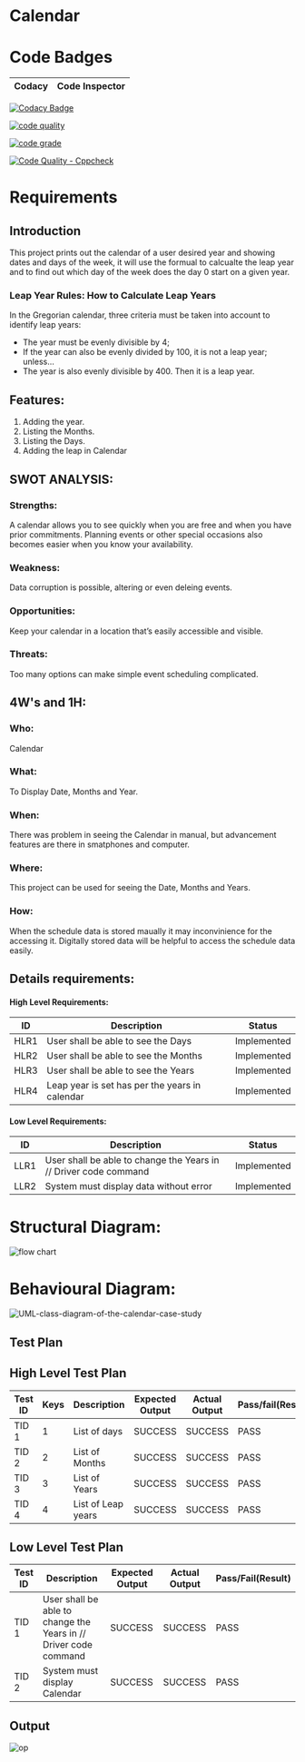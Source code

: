 # Calendar

#  Code Badges

 Codacy | Code Inspector
------|-----------|

[![Codacy Badge](https://api.codacy.com/project/badge/Grade/7ffb4adfe56f49b3b38b7de468ac1d17)](https://app.codacy.com/gh/paarventhan1999/M1_application_Calendar?utm_source=github.com&utm_medium=referral&utm_content=paarventhan1999/M1_application_Calendar&utm_campaign=Badge_Grade_Settings)

[![code quality](https://api.codiga.io/project/29959/score/svg)](https://app.codiga.io/project/29959/dashboard)

[![code grade](https://api.codiga.io/project/29959/status/svg)](https://app.codiga.io/project/29959/dashboard)

[![Code Quality - Cppcheck](https://github.com/paarventhan1999/M1_application_Calendar/actions/workflows/cppcheck.yml/badge.svg)](https://github.com/paarventhan1999/M1_application_Calendar/actions/workflows/cppcheck.yml)

# Requirements

## Introduction

This project prints out the calendar of a user desired year and showing dates and days of the week, it will use the formual to calcualte the leap year and to find out which day of the week does the day 0 start on a given year.

### Leap Year Rules: How to Calculate Leap Years

In the Gregorian calendar, three criteria must be taken into account to identify leap years:

-   The year must be evenly divisible by 4;
-   If the year can also be evenly divided by 100, it is not a leap year;
    unless...
-   The year is also evenly divisible by 400. Then it is a leap year.

## Features:

1. Adding the year.
2. Listing the Months.
3. Listing the Days.
4. Adding the leap in Calendar

## SWOT ANALYSIS:

### Strengths: 
A calendar allows you to see quickly when you are free and when you have prior commitments. Planning events or other special occasions also becomes easier when you know your    availability.

### Weakness: 
Data corruption is possible, altering or even deleing events.

### Opportunities:
Keep your calendar in a location that’s easily accessible and visible.

### Threats: 
Too many options can make simple event scheduling complicated.

## 4W's and 1H:

### Who: 
Calendar 
### What: 
To Display Date, Months and Year. 
### When: 
There was problem in seeing the Calendar in manual, but advancement features are there in smatphones and computer.
### Where: 
This project can be used for seeing the Date, Months and Years.
### How: 
When the schedule data is stored maually it may inconvinience for the accessing it. Digitally stored data will be helpful to access the schedule data easily. 

## Details requirements:

#### High Level Requirements:
| ID | Description | Status |
|------|------|------|
| HLR1 | User shall be able to see the Days  | Implemented
| HLR2 | User shall be able to see the Months | Implemented
| HLR3 | User shall be able to see the Years |	Implemented
| HLR4 | Leap year is set has per the years in calendar |	Implemented

#### Low Level Requirements:

| ID | Description | Status |
|-------|------|------|
| LLR1 | User shall be able to change the Years in  // Driver code command  | Implemented 
| LLR2 | System must display data without error | Implemented

# Structural Diagram:

![flow chart](https://user-images.githubusercontent.com/94282753/143241712-0eee38fd-e373-41c8-bc79-a97b6e6becf1.jpg)

# Behavioural Diagram:

![UML-class-diagram-of-the-calendar-case-study](https://user-images.githubusercontent.com/94223103/142966733-451aba0d-dfe3-484f-b76e-063e4c86adac.png)

## Test Plan

## High Level Test Plan

| Test ID | Keys | Description | Expected Output | Actual Output | Pass/fail(Result)
|--|--|--|--|--|--|
| TID 1 |1| List of days | SUCCESS  | SUCCESS | PASS
| TID 2 |2|  List of Months | SUCCESS | SUCCESS | PASS 
| TID 3 |3|  List of Years |  SUCCESS  | SUCCESS | PASS
| TID 4 |4|  List of Leap years | SUCCESS | SUCCESS | PASS 

 
## Low Level Test Plan 

| Test ID | Description |Expected Output| Actual Output | Pass/Fail(Result)
|--|--|--|--|--|
| TID 1 | User shall be able to change the Years in  // Driver code command  | SUCCESS | SUCCESS | PASS 
| TID 2 | System must display Calendar | SUCCESS | SUCCESS | PASS

## Output

![op](https://user-images.githubusercontent.com/94282753/142984941-c12d81a2-7c20-4a2b-810d-87ac463d5b8f.png)





